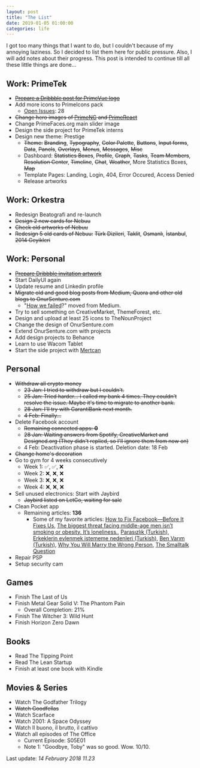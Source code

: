 ```yaml
---
layout: post		
title: "The List"		
date: 2019-01-05 01:00:00		
categories: life
---
```


I got too many things that I want to do, but I couldn't because of my annoying laziness. So I decided to list them here for public pressure. Also, I will add notes about their progress. This post is intended to continue till all these little things are done... 

## Work: PrimeTek
- [~~Prepare a Dribbble post for PrimeVue logo~~](https://dribbble.com/shots/5906210-PrimeVue-Logo)
- Add more icons to PrimeIcons pack
    - [Open Issues](https://github.com/primefaces/primeicons/issues): 28
- ~~Change hero images of [PrimeNG](https://github.com/primefaces/primeng/commit/ff9f8a2442da44f8ba00447b174f0d34e1c10e89) and [PrimeReact](https://github.com/primefaces/primereact/commit/c8b756e4281cfaf8448553d7410a1fefd1099e7e)~~
- Change PrimeFaces.org main slider image
- Design the side project for PrimeTek interns
- Design new theme: Prestige
    - ~~Theme:~~ ~~Branding~~, ~~Typography~~, ~~Color Palette~~, ~~Buttons~~, ~~Input forms~~, ~~Data~~, ~~Panels~~, ~~Overlays~~, ~~Menus~~, ~~Messages~~, ~~Misc~~
    - Dashboard: ~~Statistics Boxes~~, ~~Profile~~, ~~Graph~~, ~~Tasks~~, ~~Team Members~~, ~~Resolution Center~~, ~~Timeline~~, ~~Chat~~, ~~Weather~~, More Statistics Boxes, ~~Map~~
    - Template Pages: Landing, Login, 404, Error Occured, Access Denied
    - Release artworks

## Work: Orkestra
- Redesign Beatografi and re-launch
- ~~Design 2 new cards for Nebuu~~
- ~~Check old artworks of Nebuu~~
- ~~Redesign 5 old cards of Nebuu:~~ ~~Türk Dizileri~~, ~~Taklit~~, ~~Osmanlı~~, ~~İstanbul~~, ~~2014 Geyikleri~~

## Work: Personal
- [~~Prepare Dribbble invitation artwork~~](https://dribbble.com/shots/5922276-2x-Dribbble-Invites)
- Start DailyUI again
- Update resume and Linkedin profile
- ~~Migrate old and good blog posts from Medium, Quora and other old blogs to OnurSenture.com~~
    - "[How we failed](https://onursenture.com/2014/03/how-we-failed)?" moved from Medium.
- Try to sell something on CreativeMarket, ThemeForest, etc.
- Design and upload at least 25 icons to TheNounProject
- Change the design of OnurSenture.com
- Extend OnurSenture.com with projects
- Add design projects to Behance
- Learn to use Wacom Tablet
- Start the side project with [Mertcan](https://github.com/mrtcndkn)

## Personal
- ~~Withdraw all crypto money~~
    - ~~23 Jan: I tried to withdraw but I couldn't.~~
    - ~~25 Jan: Tried harder... I called my bank 4 times. They couldn't resolve the issue. Maybe it's time to migrate to another bank.~~
    - ~~28 Jan: I'll try with GarantiBank next month.~~
    - ~~4 Feb: Finally...~~ 
- Delete Facebook account
    - ~~Remaining connected apps: **0**~~
    - ~~28 Jan: Waiting answers from Spotify, CreativeMarket and Designed.org (They didn't replied, so I'll ignore them from now on)~~
    - 4 Feb: Deactivation phase is started. Deletion date: 18 Feb
- ~~Change home's decoration~~
- Go to gym for 4 weeks consecutively
    - Week 1: ✅, ✅, ❌
    - Week 2: ❌, ❌, ❌
    - Week 3: ❌, ❌, ❌
    - Week 4: ❌, ❌, ❌
- Sell unused electronics: Start with Jaybird
    - ~~Jaybird listed on LetGo, waiting for sale~~
- Clean Pocket app
    - Remaining articles: **136**
        - Some of my favorite articles:  [How to Fix Facebook—Before It Fixes Us](https://washingtonmonthly.com/magazine/january-february-march-2018/how-to-fix-facebook-before-it-fixes-us/), [The biggest threat facing middle-age men isn’t smoking or obesity. It’s loneliness.](https://www.bostonglobe.com/magazine/2017/03/09/the-biggest-threat-facing-middle-age-men-isn-smoking-obesity-loneliness/k6saC9FnnHQCUbf5mJ8okL/story.html), [Parasızlık (Turkish)](https://eksisozluk.com/entry/37508733), [Erkeklerin evlenmek istememe nedenleri (Turkish)](https://eksisozluk.com/entry/48838441), [Ben Varım (Turkish)](https://eksisozluk.com/entry/5460754), [Why You Will Marry the Wrong Person](https://www.nytimes.com/2016/05/29/opinion/sunday/why-you-will-marry-the-wrong-person.html), [The Smalltalk Question](http://www.aaronsw.com/weblog/smalltalkq)
- Repair PSP
- Setup security cam

## Games
- Finish The Last of Us
- Finish Metal Gear Solid V: The Phantom Pain
    - Overall Completion: 21%
- Finish The Witcher 3: Wild Hunt
- Finish Horizon Zero Dawn

## Books
- Read The Tipping Point
- Read The Lean Startup
- Finish at least one book with Kindle

## Movies & Series
- Watch The Godfather Trilogy
- ~~Watch Goodfellas~~
- Watch Scarface
- Watch 2001: A Space Odyssey
- Watch Il buono, il brutto, il cattivo
- Watch all episodes of The Office
    - Current Episode: S05E01
    - Note 1: "Goodbye, Toby" was so good. Wow. 10/10.

Last update: *14 February 2018 11.23*